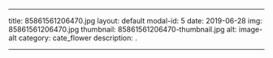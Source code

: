 
---
title: 85861561206470.jpg
layout: default
modal-id: 5
date: 2019-06-28
img: 85861561206470.jpg
thumbnail: 85861561206470-thumbnail.jpg
alt: image-alt
category: cate_flower
description: .

---
